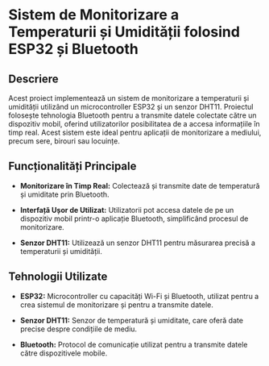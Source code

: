 # Sistem de Monitorizare a Temperaturii și Umidității folosind ESP32 și Bluetooth

## Descriere

Acest proiect implementează un sistem de monitorizare a temperaturii și umidității utilizând un microcontroller ESP32 și un senzor DHT11. Proiectul folosește tehnologia Bluetooth pentru a transmite datele colectate către un dispozitiv mobil, oferind utilizatorilor posibilitatea de a accesa informațiile în timp real. Acest sistem este ideal pentru aplicații de monitorizare a mediului, precum sere, birouri sau locuințe.

## Funcționalități Principale

- **Monitorizare în Timp Real:** Colectează și transmite date de temperatură și umiditate prin Bluetooth.
  
- **Interfață Ușor de Utilizat:** Utilizatorii pot accesa datele de pe un dispozitiv mobil printr-o aplicație Bluetooth, simplificând procesul de monitorizare.

- **Senzor DHT11:** Utilizează un senzor DHT11 pentru măsurarea precisă a temperaturii și umidității.

## Tehnologii Utilizate

- **ESP32:** Microcontroller cu capacități Wi-Fi și Bluetooth, utilizat pentru a crea sistemul de monitorizare și pentru a transmite datele.

- **Senzor DHT11:** Senzor de temperatură și umiditate, care oferă date precise despre condițiile de mediu.

- **Bluetooth:** Protocol de comunicație utilizat pentru a transmite datele către dispozitivele mobile.

